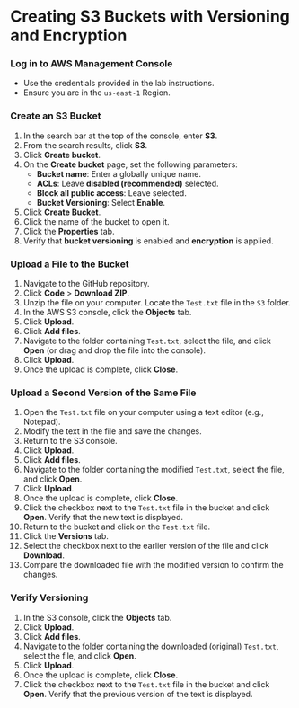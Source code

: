 # Creating S3 Buckets with Versioning and Encryption

### Log in to AWS Management Console
- Use the credentials provided in the lab instructions.
- Ensure you are in the `us-east-1` Region.

### Create an S3 Bucket
1. In the search bar at the top of the console, enter **S3**.
2. From the search results, click **S3**.
3. Click **Create bucket**.
4. On the **Create bucket** page, set the following parameters:
   - **Bucket name**: Enter a globally unique name.
   - **ACLs**: Leave **disabled (recommended)** selected.
   - **Block all public access**: Leave selected.
   - **Bucket Versioning**: Select **Enable**.
5. Click **Create Bucket**.
6. Click the name of the bucket to open it.
7. Click the **Properties** tab.
8. Verify that **bucket versioning** is enabled and **encryption** is applied.

### Upload a File to the Bucket
1. Navigate to the GitHub repository.
2. Click **Code** > **Download ZIP**.
3. Unzip the file on your computer. Locate the `Test.txt` file in the `S3` folder.
4. In the AWS S3 console, click the **Objects** tab.
5. Click **Upload**.
6. Click **Add files**.
7. Navigate to the folder containing `Test.txt`, select the file, and click **Open** (or drag and drop the file into the console).
8. Click **Upload**.
9. Once the upload is complete, click **Close**.

### Upload a Second Version of the Same File
1. Open the `Test.txt` file on your computer using a text editor (e.g., Notepad).
2. Modify the text in the file and save the changes.
3. Return to the S3 console.
4. Click **Upload**.
5. Click **Add files**.
6. Navigate to the folder containing the modified `Test.txt`, select the file, and click **Open**.
7. Click **Upload**.
8. Once the upload is complete, click **Close**.
9. Click the checkbox next to the `Test.txt` file in the bucket and click **Open**. Verify that the new text is displayed.
10. Return to the bucket and click on the `Test.txt` file.
11. Click the **Versions** tab.
12. Select the checkbox next to the earlier version of the file and click **Download**.
13. Compare the downloaded file with the modified version to confirm the changes.

### Verify Versioning
1. In the S3 console, click the **Objects** tab.
2. Click **Upload**.
3. Click **Add files**.
4. Navigate to the folder containing the downloaded (original) `Test.txt`, select the file, and click **Open**.
5. Click **Upload**.
6. Once the upload is complete, click **Close**.
7. Click the checkbox next to the `Test.txt` file in the bucket and click **Open**. Verify that the previous version of the text is displayed.

